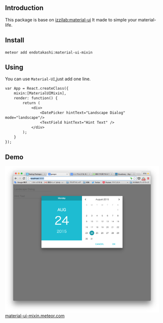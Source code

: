 ## Introduction

This package is base on [izzilab:material-ui](https://atmospherejs.com/izzilab/material-ui)
It made to simple your material-life.

## Install

`meteor add endotakashi:material-ui-mixin`

## Using
You can use `Material-UI`,just add one line.
```
var App = React.createClass({
    mixin:[MaterialUIMixin],
    render: function() {
        return (
            <div>
                <DatePicker hintText="Landscape Dialog" mode="landscape"/>
                <TextField hintText="Hint Text" />
            </div>
        );
    }
});
```

## Demo
![代替テキスト](Dirty.png)
[material-ui-mixin.meteor.com](http://material-ui-mixin.meteor.com)
